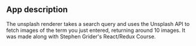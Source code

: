 ## App description

The unsplash renderer takes a search query and uses the Unsplash API to fetch images of the term you just entered, returning around 10 images. It was made along with Stephen Grider's React/Redux Course.
